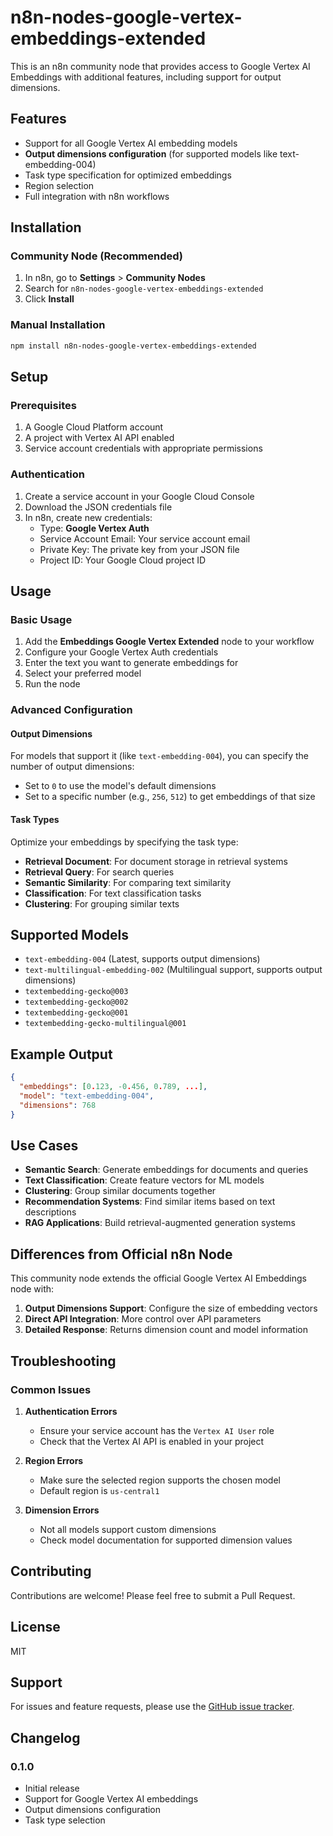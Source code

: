 # n8n-nodes-google-vertex-embeddings-extended

This is an n8n community node that provides access to Google Vertex AI Embeddings with additional features, including support for output dimensions.

## Features

- Support for all Google Vertex AI embedding models
- **Output dimensions configuration** (for supported models like text-embedding-004)
- Task type specification for optimized embeddings
- Region selection
- Full integration with n8n workflows

## Installation

### Community Node (Recommended)

1. In n8n, go to **Settings** > **Community Nodes**
2. Search for `n8n-nodes-google-vertex-embeddings-extended`
3. Click **Install**

### Manual Installation

```bash
npm install n8n-nodes-google-vertex-embeddings-extended
```

## Setup

### Prerequisites

1. A Google Cloud Platform account
2. A project with Vertex AI API enabled
3. Service account credentials with appropriate permissions

### Authentication

1. Create a service account in your Google Cloud Console
2. Download the JSON credentials file
3. In n8n, create new credentials:
   - Type: **Google Vertex Auth**
   - Service Account Email: Your service account email
   - Private Key: The private key from your JSON file
   - Project ID: Your Google Cloud project ID

## Usage

### Basic Usage

1. Add the **Embeddings Google Vertex Extended** node to your workflow
2. Configure your Google Vertex Auth credentials
3. Enter the text you want to generate embeddings for
4. Select your preferred model
5. Run the node

### Advanced Configuration

#### Output Dimensions

For models that support it (like `text-embedding-004`), you can specify the number of output dimensions:

- Set to `0` to use the model's default dimensions
- Set to a specific number (e.g., `256`, `512`) to get embeddings of that size

#### Task Types

Optimize your embeddings by specifying the task type:

- **Retrieval Document**: For document storage in retrieval systems
- **Retrieval Query**: For search queries
- **Semantic Similarity**: For comparing text similarity
- **Classification**: For text classification tasks
- **Clustering**: For grouping similar texts

## Supported Models

- `text-embedding-004` (Latest, supports output dimensions)
- `text-multilingual-embedding-002` (Multilingual support, supports output dimensions)
- `textembedding-gecko@003`
- `textembedding-gecko@002`
- `textembedding-gecko@001`
- `textembedding-gecko-multilingual@001`

## Example Output

```json
{
  "embeddings": [0.123, -0.456, 0.789, ...],
  "model": "text-embedding-004",
  "dimensions": 768
}
```

## Use Cases

- **Semantic Search**: Generate embeddings for documents and queries
- **Text Classification**: Create feature vectors for ML models
- **Clustering**: Group similar documents together
- **Recommendation Systems**: Find similar items based on text descriptions
- **RAG Applications**: Build retrieval-augmented generation systems

## Differences from Official n8n Node

This community node extends the official Google Vertex AI Embeddings node with:

1. **Output Dimensions Support**: Configure the size of embedding vectors
2. **Direct API Integration**: More control over API parameters
3. **Detailed Response**: Returns dimension count and model information

## Troubleshooting

### Common Issues

1. **Authentication Errors**
   - Ensure your service account has the `Vertex AI User` role
   - Check that the Vertex AI API is enabled in your project

2. **Region Errors**
   - Make sure the selected region supports the chosen model
   - Default region is `us-central1`

3. **Dimension Errors**
   - Not all models support custom dimensions
   - Check model documentation for supported dimension values

## Contributing

Contributions are welcome! Please feel free to submit a Pull Request.

## License

MIT

## Support

For issues and feature requests, please use the [GitHub issue tracker](https://github.com/danblah/n8n-nodes-google-vertex-embeddings-extended/issues).

## Changelog

### 0.1.0
- Initial release
- Support for Google Vertex AI embeddings
- Output dimensions configuration
- Task type selection 
